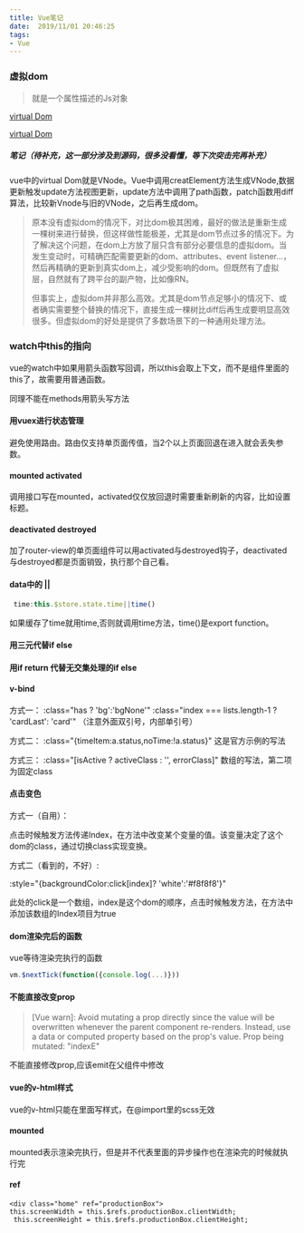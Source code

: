 ```yaml
---
title: Vue笔记
date:  2019/11/01 20:46:25
tags: 
- Vue
---
```


### 虚拟dom

> 就是一个属性描述的Js对象

[virtual Dom](https://juejin.im/post/5d31c6c35188252d1d5f9c98)

[virtual Dom](https://juejin.im/post/5d36cc575188257aea108a74)

##### 笔记（待补充，这一部分涉及到源码，很多没看懂，等下次突击完再补充）

vue中的virtual Dom就是VNode。Vue中调用creatElement方法生成VNode,数据更新触发update方法视图更新，update方法中调用了path函数，patch函数用diff算法，比较新Vnode与旧的VNode，之后再生成dom。

> 原本没有虚拟dom的情况下，对比dom极其困难，最好的做法是重新生成一棵树来进行替换，但这样做性能极差，尤其是dom节点过多的情况下。为了解决这个问题，在dom上方放了层只含有部分必要信息的虚拟dom。当发生变动时，可精确匹配需要更新的dom、attributes、event listener…，然后再精确的更新到真实dom上，减少受影响的dom。但既然有了虚拟层，自然就有了跨平台的副产物，比如像RN。
>
> 但事实上，虚拟dom并非那么高效。尤其是dom节点足够小的情况下、或者确实需要整个替换的情况下，直接生成一棵树比diff后再生成要明显高效很多。但虚拟dom的好处是提供了多数场景下的一种通用处理方法。

### watch中this的指向

 vue的watch中如果用箭头函数写回调，所以this会取上下文，而不是组件里面的this了，故需要用普通函数。

同理不能在methods用箭头写方法

#### 用vuex进行状态管理

避免使用路由。路由仅支持单页面传值，当2个以上页面回退在进入就会丢失参数。

#### mounted activated

 调用接口写在mounted，activated仅仅放回退时需要重新刷新的内容，比如设置标题。 

#### deactivated destroyed

加了router-view的单页面组件可以用activated与destroyed钩子，deactivated与destroyed都是页面销毁，执行那个自己看。

#### data中的 ||

```javascript
 time:this.$store.state.time||time()  
```

  如果缓存了time就用time,否则就调用time方法，time()是export function。 

#### 用三元代替if else

#### 用if return 代替无交集处理的if else

#### v-bind

 方式一： :class="has ? 'bg':'bgNone'"  :class="index === lists.length-1 ? 'cardLast': 'card'"  （注意外面双引号，内部单引号）

 方式二： :class="{timeItem:a.status,noTime:!a.status}" 这是官方示例的写法 

方式三： :class="[isActive ? activeClass : '', errorClass]" 数组的写法，第二项为固定class 

#### 点击变色

方式一（自用）：

点击时候触发方法传递Index，在方法中改变某个变量的值。该变量决定了这个dom的class，通过切换class实现变换。

方式二（看到的，不好）:

  :style="{backgroundColor:click[index]? 'white':'#f8f8f8'}" 

此处的click是一个数组，index是这个dom的顺序，点击时候触发方法，在方法中添加该数组的Index项目为true



#### dom渲染完后的函数

 vue等待渲染完执行的函数 

```javascript
vm.$nextTick(function({console.log(...)})) 
```

#### 不能直接改变prop

> [Vue warn]: Avoid mutating a prop directly since the value will be overwritten whenever the parent component re-renders. Instead, use a data or computed property based on the prop's value. Prop being mutated: "indexE" 

不能直接修改prop,应该emit在父组件中修改 

#### vue的v-html样式

 vue的v-html只能在里面写样式，在@import里的scss无效 

#### mounted

 mounted表示渲染完执行，但是并不代表里面的异步操作也在渲染完的时候就执行完 

#### ref

```vue
<div class="home" ref="productionBox">
this.screenWidth = this.$refs.productionBox.clientWidth;
 this.screenHeight = this.$refs.productionBox.clientHeight;
```

